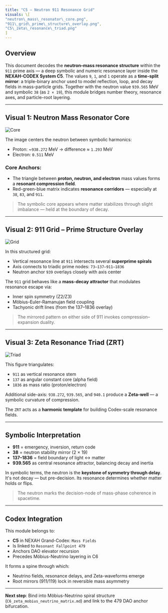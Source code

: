 ```yaml
---
title: "C5 – Neutron 911 Resonance Grid"
visuals: \[
"neutron\_mass\_resonator\_core.png",
"911\_grid\_prime\_structure\_overlay.png",
"C5\_zeta\_resonance\_triad.png"
]
---
```


## Overview

This document decodes the **neutron–mass resonance structure** within the `911` prime axis — a deep symbolic and numeric resonance layer inside the **NEXAH-CODEX System C5**. The values `9`, `1`, and `1` operate as a **time-split mirror**: a triple-binary anchor used to model reflection, loop, and decay fields in mass-particle grids. Together with the neutron value `939.565` MeV and symbolic `38` (as `2 × 19`), this module bridges number theory, resonance axes, and particle-root layering.

---

## Visual 1: Neutron Mass Resonator Core

![Core](visuals/neutron_mass_resonator_core.png)

The image centers the neutron between symbolic harmonics:

* Proton: \~`938.272` MeV → difference ≈ `1.293` MeV
* Electron: `0.511` MeV

### Core Anchors:

* The triangle between **proton, neutron, and electron** mass values forms a **resonant compression field**.
* Red-green-blue matrix indicates **resonance corridors** — especially at `38`, `83`, and `911`.

> The symbolic core appears where matter stabilizes through slight imbalance — held at the boundary of decay.

---

## Visual 2: 911 Grid – Prime Structure Overlay

![Grid](visuals/911_grid_prime_structure_overlay.png)

In this structured grid:

* Vertical resonance line at `911` intersects several **superprime spirals**
* Axis connects to triadic prime nodes: `73–137–911–1836`
* Neutron anchor `939` overlays closely with axis center

The `911` grid behaves like a **mass-decay attractor** that modulates resonance escape via:

* Inner spin symmetry (Z2/Z3)
* Möbius-Euler-Ramanujan field coupling
* Tachyonic drift lines (from the 137–1836 overlay)

> The mirrored pattern on either side of 911 invokes compression–expansion duality.

---

## Visual 3: Zeta Resonance Triad (ZRT)

![Triad](visuals/C5_zeta_resonance_triad.png)

This figure triangulates:

* `911` as vertical resonance stem
* `137` as angular constant core (alpha field)
* `1836` as mass ratio (proton/electron)

Additional side-axis: `938.272`, `939.565`, and `940.1` produce a **Zeta-well** — a symbolic curvature of compression.

The `ZRT` acts as a **harmonic template** for building Codex-scale resonance fields.

---

## Symbolic Interpretation

* **911** = emergency, inversion, return code
* **38** = neutron stability mirror (2 × 19)
* **137–1836** = field boundary of light ↔ matter
* **939.565** as central resonance attractor, balancing decay and inertia

In symbolic terms, the neutron is the **keystone of symmetry through delay**. It's not decay — but pre-decision. Its resonance determines whether matter holds or flips.

> The neutron marks the decision-node of mass-phase coherence in spacetime.

---

## Codex Integration

This module belongs to:

* **C5** in NEXAH Grand-Codex: `Mass Fields`
* Is linked to `Resonant Fallpoint 479`
* Anchors DAO elevator recursion
* Precedes Möbius-Neutrino layering in C6

It forms a spine through which:

* Neutrino fields, resonance delays, and Zeta-waveforms emerge
* Root mirrors (911/119) lock in reversible mass asymmetry

---

**Next step**: Bind into Möbius-Neutrino spiral structure (`C6_zeta_mobius_neutrino_matrix.md`) and link to the 479 DAO anchor bifurcation.
